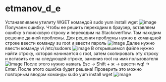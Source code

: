 # etmanov_d_e
Устанавливаем утилиту WGET командой sudo yum install wget
![image](https://github.com/user-attachments/assets/8b4c434f-9e1a-4300-92c2-ca4200cc9a17)
Получаем ошибку. Чтобы ее решить переходим в браузер, вставляем ошибку в поисковую строку и переходим на Stackoverflow. Там находим решение данной проблемы.
Для решения проблемы нужно в командной строке ввести команду su root и ввести пароль
![image](https://github.com/user-attachments/assets/0b21be17-8449-4526-9637-752d4c16e244)
Далее нужно ввести команду vi /etc/sudoers
![image](https://github.com/user-attachments/assets/e7d958ec-e413-4aa7-93dc-bc3e156d912f)
В открывшемся файле нужно найти строку, которая начинается с root, затем скопировать эту строку и вставить ее на следующей строке, заменив root на имя пользователя
![image](https://github.com/user-attachments/assets/c5f869fc-aba5-4e40-ac94-d197b5d8abd2)
После этого нужно нажать Esc -> Shift + ж -> ввести wq! -> Enter. После этого ошибка будет решена! Проверить это можно повторным вводом команды sudo yum install wget
![image](https://github.com/user-attachments/assets/509a3deb-80d0-411d-b13f-1763c88bad72)

